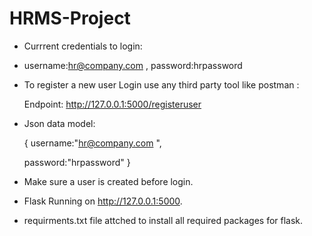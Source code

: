 # HRMS-Project

- Currrent credentials to login:
- username:hr@company.com ,
  password:hrpassword
  
- To register a new user Login use any third party tool like postman :

   Endpoint: http://127.0.0.1:5000/registeruser

- Json data model:

    {
    username:"hr@company.com ",

    password:"hrpassword"
    }

- Make sure a user is created before login.

- Flask Running on http://127.0.0.1:5000.

- requirments.txt file attched to install all required packages for flask.

